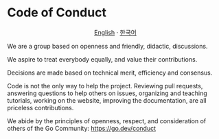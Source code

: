 # Code of Conduct

<p align="center"><a href="https://github.com/MC-Dashify/launcher/CODE_OF_CONDUCT.md">English</a> · <a href="https://github.com/MC-Dashify/launcher/.github/documents/CODE_OF_CONDUCT.ko_KR.md">한국어</a></p>

We are a group based on openness and friendly, didactic, discussions.

We aspire to treat everybody equally, and value their contributions.

Decisions are made based on technical merit, efficiency and consensus.

Code is not the only way to help the project. Reviewing pull requests, answering questions to help others on issues, organizing and teaching tutorials, working on the website, improving the documentation, are all priceless contributions.

We abide by the principles of openness, respect, and consideration of others of the Go Community: https://go.dev/conduct
